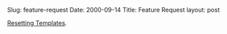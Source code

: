 Slug: feature-request
Date: 2000-09-14
Title: Feature Request
layout: post

<a href="http://www.free-conversant.com/free-conversant/support/1315">Resetting Templates</a>.
